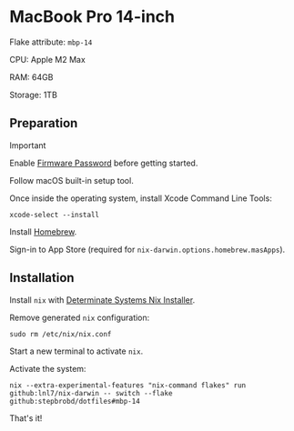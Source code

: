 # MacBook Pro 14-inch

Flake attribute: `mbp-14`

CPU: Apple M2 Max

RAM: 64GB

Storage: 1TB

## Preparation

> [!Important]
> Enable [Firmware Password](https://support.apple.com/en-us/HT204455) before getting started.

Follow macOS built-in setup tool.

Once inside the operating system, install Xcode Command Line Tools:

```shell
xcode-select --install
```

Install [Homebrew](https://brew.sh).

Sign-in to App Store (required for `nix-darwin.options.homebrew.masApps`).

## Installation

Install `nix` with [Determinate Systems Nix Installer](https://github.com/determinatesystems/nix-installer).

Remove generated `nix` configuration:

```shell
sudo rm /etc/nix/nix.conf
```

Start a new terminal to activate `nix`.

Activate the system:

```shell
nix --extra-experimental-features "nix-command flakes" run github:lnl7/nix-darwin -- switch --flake github:stepbrobd/dotfiles#mbp-14
```

That's it!
